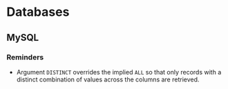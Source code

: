 # Databases

## MySQL

### Reminders

- Argument `DISTINCT` overrides the implied `ALL` so that only records with a
distinct combination of values across the columns are retrieved.
